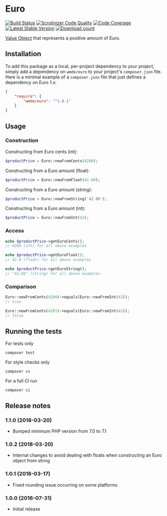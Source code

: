 # Euro

[![Build Status](https://secure.travis-ci.org/wmde/Euro.png?branch=master)](http://travis-ci.org/wmde/Euro)
[![Scrutinizer Code Quality](https://scrutinizer-ci.com/g/wmde/Euro/badges/quality-score.png?b=master)](https://scrutinizer-ci.com/g/wmde/Euro/?branch=master)
[![Code Coverage](https://scrutinizer-ci.com/g/wmde/Euro/badges/coverage.png?b=master)](https://scrutinizer-ci.com/g/wmde/Euro/?branch=master)
[![Latest Stable Version](https://poser.pugx.org/wmde/euro/version.png)](https://packagist.org/packages/wmde/euro)
[![Download count](https://poser.pugx.org/wmde/euro/d/total.png)](https://packagist.org/packages/wmde/euro)

[Value Object](https://en.wikipedia.org/wiki/Value_object) that represents a positive amount of Euro.

## Installation

To add this package as a local, per-project dependency to your project, simply add a
dependency on `wmde/euro` to your project's `composer.json` file.
Here is a minimal example of a `composer.json` file that just defines a dependency on
Euro 1.x:

```json
{
    "require": {
        "wmde/euro": "^1.0.1"
    }
}
```

## Usage

### Construction

Constructing from Euro cents (int):

```php
$productPrice = Euro::newFromCents(4200);
```

Constructing from a Euro amount (float):

```php
$productPrice = Euro::newFromFloat(42.00);
```

Constructing from a Euro amount (string):

```php
$productPrice = Euro::newFromString('42.00');
```

Constructing from a Euro amount (int):

```php
$productPrice = Euro::newFromInt(42);
```

### Access

```php
echo $productPrice->getEuroCents();
// 4200 (int) for all above examples
```

```php
echo $productPrice->getEuroFloat();
// 42.0 (float) for all above examples
```

```php
echo $productPrice->getEuroString();
// "42.00" (string) for all above examples
```

### Comparison

```php
Euro::newFromCents(4200)->equals(Euro::newFromInt(42));
// true
```

```php
Euro::newFromCents(4201)->equals(Euro::newFromInt(42));
// false
```

## Running the tests

For tests only

    composer test

For style checks only

	composer cs

For a full CI run

	composer ci

## Release notes

### 1.1.0 (2018-03-20)

* Bumped minimum PHP version from 7.0 to 7.1

### 1.0.2 (2018-03-20)

* Internal changes to avoid dealing with floats when constructing an Euro object from string

### 1.0.1 (2018-03-17)

* Fixed rounding issue occurring on some platforms

### 1.0.0 (2016-07-31)

* Initial release
